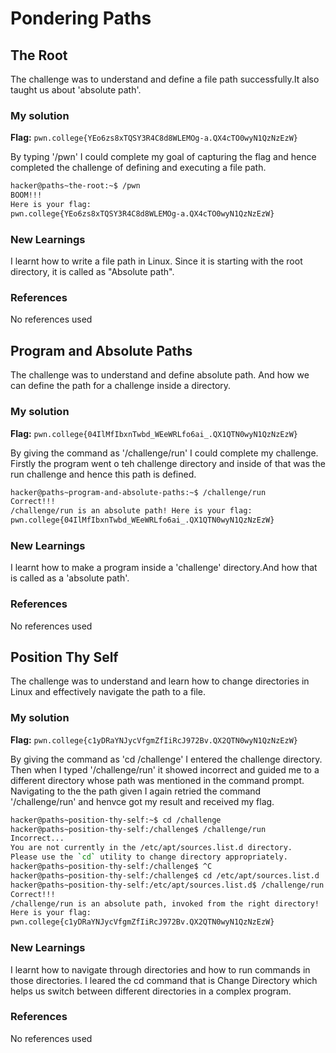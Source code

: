 # Pondering Paths 

## The Root
The challenge was to understand and define a file path successfully.It also taught us about 'absolute path'.

### My solution 
**Flag:** `pwn.college{YEo6zs8xTQSY3R4C8d8WLEMOg-a.QX4cTO0wyN1QzNzEzW}`

By typing '/pwn' I could complete my goal of capturing the flag and hence completed the challenge of defining and executing a file path.

```bash
hacker@paths~the-root:~$ /pwn
BOOM!!!
Here is your flag:
pwn.college{YEo6zs8xTQSY3R4C8d8WLEMOg-a.QX4cTO0wyN1QzNzEzW}
```

### New Learnings
I learnt how to write a file path in Linux. Since it is starting with the root directory, it is called as "Absolute path".

### References 
No references used 

## Program and Absolute Paths 
The challenge was to understand and define absolute path. And how we can define the path for a challenge inside a directory. 

### My solution 
**Flag:** `pwn.college{04IlMfIbxnTwbd_WEeWRLfo6ai_.QX1QTN0wyN1QzNzEzW}`

By giving the command as '/challenge/run' I could complete my challenge. Firstly the program went o teh challenge directory and inside of that was the run challenge and hence this path is defined. 

```bash
hacker@paths~program-and-absolute-paths:~$ /challenge/run
Correct!!!
/challenge/run is an absolute path! Here is your flag:
pwn.college{04IlMfIbxnTwbd_WEeWRLfo6ai_.QX1QTN0wyN1QzNzEzW}
```

### New Learnings
I learnt how to make a program inside a 'challenge' directory.And how that is called as a 'absolute path'.

### References 
No references used 

## Position Thy Self
The challenge was to understand and learn how to change directories in Linux and effectively navigate the path to a file.

### My solution 
**Flag:** `pwn.college{c1yDRaYNJycVfgmZfIiRcJ972Bv.QX2QTN0wyN1QzNzEzW}`

By giving the command as 'cd /challenge' I entered the challenge directory. Then when I typed '/challenge/run' it showed incorrect and guided me to a different directory whose path was mentioned in the command prompt. Navigating to the the path given I again retried the command '/challenge/run' and henvce got my result and received my flag.

```bash
hacker@paths~position-thy-self:~$ cd /challenge 
hacker@paths~position-thy-self:/challenge$ /challenge/run 
Incorrect...
You are not currently in the /etc/apt/sources.list.d directory.
Please use the `cd` utility to change directory appropriately.
hacker@paths~position-thy-self:/challenge$ ^C
hacker@paths~position-thy-self:/challenge$ cd /etc/apt/sources.list.d
hacker@paths~position-thy-self:/etc/apt/sources.list.d$ /challenge/run
Correct!!!
/challenge/run is an absolute path, invoked from the right directory!
Here is your flag:
pwn.college{c1yDRaYNJycVfgmZfIiRcJ972Bv.QX2QTN0wyN1QzNzEzW}
```

### New Learnings
I learnt how to navigate through directories and how to run commands in those directories. I leared the cd command that is Change Directory which helps us switch between different directories in a complex program. 

### References 
No references used 
